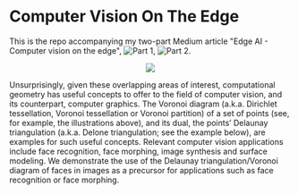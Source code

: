 # Computer Vision On The Edge
This is the repo accompanying my two-part Medium article "Edge AI - Computer vision on the edge", ![Part 1](https://medium.com/datadriveninvestor/edge-ai-computer-vision-on-the-edge-dfa4ad604651), ![Part 2](https://medium.com/datadriveninvestor/edge-ai-computer-vision-on-the-edge-dfa4ad604651).

<p align="center">
  <img src="https://github.com/cm230/Computer-Vision-On-The-Edge/blob/master/demo.gif"/>
</p>

Unsurprisingly, given these overlapping areas of interest, computational geometry has useful concepts to offer to the field of computer vision, and its counterpart, computer graphics. The Voronoi diagram (a.k.a. Dirichlet tessellation, Voronoi tessellation or Voronoi partition) of a set of points (see, for example, the illustrations above), and its dual, the points’ Delaunay triangulation (a.k.a. Delone triangulation; see the example below), are examples for such useful concepts. Relevant computer vision applications include face recognition, face morphing, image synthesis and surface modeling. We demonstrate the use of the Delaunay triangulation/Voronoi diagram of faces in images as a precursor for applications such as face recognition or face morphing.


